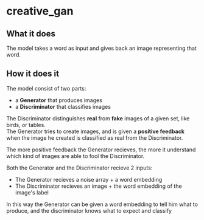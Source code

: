 # creative_gan

## What it does

The model takes a word as input and gives back an image representing that word.

## How it does it

The model consist of two parts:

- a **Generator** that produces images
- a **Discriminator** that classifies images

The Discriminator distinguishes **real** from **fake** images of a given set, like birds, or tables.  
The Generator tries to create images, and is given a **positive feedback** when the image he created is classified as real from the Discriminator.  

The more positive feedback the Generator recieves, the more it understand which kind of images are able to fool the Discriminator.  

Both the Generator and the Discriminator recieve 2 inputs:

- The Generator recieves a noise array + a word embedding
- The Discriminator recieves an image + the word embedding of the image's label

In this way the Generator can be given a word embedding to tell him what to produce, and the discriminator knows what to expect and classify
